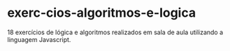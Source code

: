 # exerc-cios-algoritmos-e-logica
18 exercícios de lógica e algoritmos realizados em sala de aula utilizando a linguagem Javascript.
